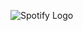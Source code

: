 ![Spotify Logo](https://media.idownloadblog.com/wp-content/uploads/2016/06/Spotify_logo_horizontal_black.jpg)

